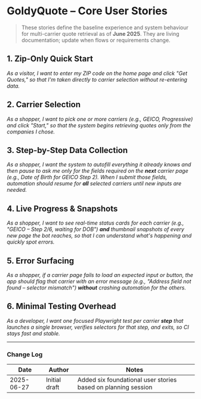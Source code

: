 # GoldyQuote – Core User Stories

> These stories define the baseline experience and system behaviour for multi-carrier quote retrieval as of **June 2025**.  They are living documentation; update when flows or requirements change.

## 1. Zip-Only Quick Start
*As a visitor, I want to enter my ZIP code on the home page and click "Get Quotes," so that I'm taken directly to carrier selection without re-entering data.*

## 2. Carrier Selection
*As a shopper, I want to pick one or more carriers (e.g., GEICO, Progressive) and click "Start," so that the system begins retrieving quotes only from the companies I chose.*

## 3. Step-by-Step Data Collection
*As a shopper, I want the system to autofill everything it already knows and then pause to ask me only for the fields required on the **next** carrier page (e.g., Date of Birth for GEICO Step 2).  When I submit those fields, automation should resume for **all** selected carriers until new inputs are needed.*

## 4. Live Progress & Snapshots
*As a shopper, I want to see real-time status cards for each carrier (e.g., "GEICO – Step 2/6, waiting for DOB") **and** thumbnail snapshots of every new page the bot reaches, so that I can understand what's happening and quickly spot errors.*

## 5. Error Surfacing
*As a shopper, if a carrier page fails to load an expected input or button, the app should flag that carrier with an error message (e.g., "Address field not found – selector mismatch") **without** crashing automation for the others.*

## 6. Minimal Testing Overhead
*As a developer, I want one focused Playwright test per carrier **step** that launches a single browser, verifies selectors for that step, and exits, so CI stays fast and stable.*

---

### Change Log
| Date | Author | Notes |
|------|--------|-------|
| 2025-06-27 | Initial draft | Added six foundational user stories based on planning session | 